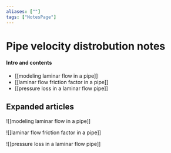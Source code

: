 ```yaml
---
aliases: [""]
tags: ["NotesPage"]
---
```


# Pipe velocity distrobution notes

#### Intro and contents
- [[modeling laminar flow in a pipe]]
- [[laminar flow friction factor in a pipe]]
- [[pressure loss in a laminar flow pipe]]

## Expanded articles

![[modeling laminar flow in a pipe]]

![[laminar flow friction factor in a pipe]]

![[pressure loss in a laminar flow pipe]]